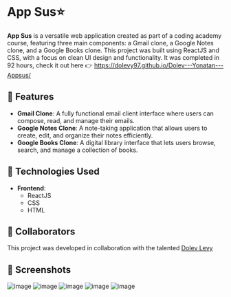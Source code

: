 # App Sus⭐

**App Sus** is a versatile web application created as part of a coding academy course, featuring three main components: a Gmail clone, a Google Notes clone, and a Google Books clone. This project was built using ReactJS and CSS, with a focus on clean UI design and functionality. It was completed in 92 hours,
check it out here 👉 https://dolevy97.github.io/Dolev---Yonatan---Appsus/

## 🎨 Features

- **Gmail Clone**: A fully functional email client interface where users can compose, read, and manage their emails.
- **Google Notes Clone**: A note-taking application that allows users to create, edit, and organize their notes efficiently.
- **Google Books Clone**: A digital library interface that lets users browse, search, and manage a collection of books.

## 🚀 Technologies Used

- **Frontend**: 
  - ReactJS
  - CSS
  - HTML

## 👥 Collaborators

This project was developed in collaboration with the talented <a href='https://github.com/Dolevy97' target="_blank">Dolev Levy</a>

## 📸 Screenshots

![image](https://github.com/user-attachments/assets/8e5978e4-76a4-4b2e-8abc-6c0c69bdfb64)
![image](https://github.com/user-attachments/assets/d287889e-419c-4373-a2bd-77954a78cc16)
![image](https://github.com/user-attachments/assets/9b83c8e9-16d1-4cca-9c3b-7da03a5f807b)
![image](https://github.com/user-attachments/assets/f45cf857-784f-4ea6-b462-883e6b46e246)
![image](https://github.com/user-attachments/assets/5f86d289-a437-4c42-b16e-5c84365a97a4)

